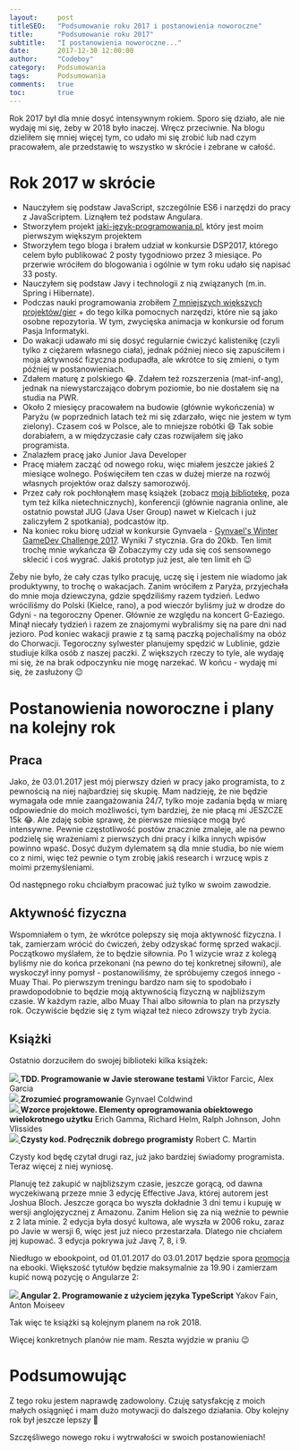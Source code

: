 ```yaml
---
layout:     post
titleSEO:	"Podsumowanie roku 2017 i postanowienia noworoczne"
title:      "Podsumowanie roku 2017"
subtitle:   "I postanowienia noworoczne..."
date:       2017-12-30 12:00:00
author:     "Codeboy"
category:   Podsumowania
tags:	    Podsumowania
comments:   true
toc:        true
---
```


Rok 2017 był dla mnie dosyć intensywnym rokiem. Sporo się działo, ale nie wydaję mi się, żeby w 2018 było inaczej. Wręcz przeciwnie. Na blogu dzieliłem się mniej więcej tym, co udało mi się zrobić lub nad czym pracowałem, ale przedstawię to wszystko w skrócie i zebrane w całość.

# Rok 2017 w skrócie

- Nauczyłem się podstaw JavaScript, szczególnie ES6 i narzędzi do pracy z JavaScriptem. Liznąłem też podstaw Angulara.
- Stworzyłem projekt [jaki-język-programowania.pl](https://jaki-jezyk-programowania.pl/), który jest moim pierwszym większym projektem
- Stworzyłem tego bloga i brałem udział w konkursie DSP2017, którego celem było publikować 2 posty tygodniowo przez 3 miesiące. Po przerwie wróciłem do blogowania i ogólnie w tym roku udało się napisać 33 posty.
- Nauczyłem się podstaw Javy i technologii z nią związanych (m.in. Spring i Hibernate).
- Podczas nauki programowania zrobiłem [7 mniejszych większych projektów/gier](/moje-projekty/) + do tego kilka pomocnych narzędzi, które nie są jako osobne repozytoria. W tym, zwycięska animacja w konkursie od forum Pasja Informatyki.
- Do wakacji udawało mi się dosyć regularnie ćwiczyć kalistenikę (czyli tylko z ciężarem własnego ciała), jednak później nieco się zapuściłem i moja aktywność fizyczna podupadła, ale wkrótce to się zmieni, o tym później w postanowieniach.
- Zdałem maturę z polskiego :joy:. Zdałem też rozszerzenia (mat-inf-ang), jednak na niewystarczająco dobrym poziomie, bo nie dostałem się na studia na PWR.
- Około 2 miesięcy pracowałem na budowie (głównie wykończenia) w Paryżu (w poprzednich latach też mi się zdarzało, więc nie jestem w tym zielony). Czasem coś w Polsce, ale to mniejsze robótki :smile: Tak sobie dorabiałem, a w międzyczasie cały czas rozwijałem się jako programista.
- Znalazłem pracę jako Junior Java Developer
- Pracę miałem zacząć od nowego roku, więc miałem jeszcze jakieś 2 miesiące wolnego. Poświęciłem ten czas w dużej mierze na rozwój własnych projektów oraz dalszy samorozwój.
- Przez cały rok pochłonąłem masę książek (zobacz [moją bibliotekę](/moja-biblioteka), poza tym też kilka nietechnicznych), konferencji (głównie nagrania online, ale ostatnio powstał JUG (Java User Group) nawet w Kielcach i już zaliczyłem 2 spotkania), podcastów itp.
- Na koniec roku biorę udział w konkursie Gynvaela - [Gynvael's Winter GameDev Challenge 2017](http://gynvael.coldwind.pl/?id=668). Wyniki 7 stycznia. Gra do 20kb. Ten limit trochę mnie wykańcza :smile: Zobaczymy czy uda się coś sensownego sklecić i coś wygrać. Jakiś prototyp już jest, ale ten limit eh :wink:

Żeby nie było, że cały czas tylko pracuję, uczę się i jestem nie wiadomo jak produktywny, to trochę o wakacjach. Zanim wróciłem z Paryża, przyjechała do mnie moja dziewczyna, gdzie spędziliśmy razem tydzień. Ledwo wróciliśmy do Polski (Kielce, rano), a pod wieczór byliśmy już w drodze do Gdyni - na tegoroczny Opener. Głównie ze względu na koncert G-Eaziego. Minął niecały tydzień i razem ze znajomymi wybraliśmy się na pare dni nad jezioro. Pod koniec wakacji prawie z tą samą paczką pojechaliśmy na obóz do Chorwacji. Tegoroczny sylwester planujemy spędzić w Lublinie, gdzie studiuje kilka osób z naszej paczki. Z większych rzeczy to tyle, ale wydaję mi się, że na brak odpoczynku nie mogę narzekać. W końcu - wydaję mi się, że zasłużony :wink:

# Postanowienia noworoczne i plany na kolejny rok

## Praca
Jako, że 03.01.2017 jest mój pierwszy dzień w pracy jako programista, to z pewnością na niej najbardziej się skupię. Mam nadzieję, że nie będzie wymagała ode mnie zaangażowania 24/7, tylko moje zadania będą w miarę odpowiednie do moich możliwości, tym bardziej, że nie płacą mi JESZCZE 15k :joy:. Ale zdaję sobie sprawę, że pierwsze miesiące mogą być intensywne. Pewnie częstotliwość postów znacznie zmaleje, ale na pewno podzielę się wrażeniami z pierwszych dni pracy i kilka innych wpisów powinno wpaść. Dosyć dużym dylematem są dla mnie studia, bo nie wiem co z nimi, więc też pewnie o tym zrobię jakiś research i wrzucę wpis z moimi przemyśleniami.

Od następnego roku chciałbym pracować już tylko w swoim zawodzie.

## Aktywność fizyczna
Wspomniałem o tym, że wkrótce polepszy się moja aktywność fizyczna. I tak, zamierzam wrócić do ćwiczeń, żeby odzyskać formę sprzed wakacji. Początkowo myślałem, że to będzie siłownia. Po 1 wizycie wraz z kolegą byliśmy nie do końca przekonani (na pewno do tej konkretnej siłowni), ale wyskoczył inny pomysł - postanowiliśmy, że spróbujemy czegoś innego - Muay Thai. Po pierwszym treningu bardzo nam się to spodobało i prawdopodobnie to będzie moją aktywnością fizyczną w najbliższym czasie. W każdym razie, albo Muay Thai albo siłownia to plan na przyszły rok. Oczywiście będzie się z tym wiązał też nieco zdrowszy tryb życia.


## Książki
Ostatnio dorzuciłem do swojej biblioteki kilka książek:

<div class="books">
 <div class="book">
   <a href="https://helion.pl/view/9102Q/tddpro.htm">
     <img src="https://static01.helion.com.pl/global/okladki/181x236/tddpro.jpg"/>
   </a>
   <b>TDD. Programowanie w Javie sterowane testami</b>
   Viktor Farcic, Alex Garcia
 </div>

 <div class="book">
   <a href="https://helion.pl/view/9102Q/e_1ott.htm">
     <img src="https://static01.helion.com.pl/global/okladki/181x236/e_1ott.jpg"/>
   </a>
   <b>Zrozumieć programowanie</b>
   Gynvael Coldwind
 </div>

 <div class="book">
   <a href="https://helion.pl/view/9102Q/wzoelv.htm">
     <img src="https://static01.helion.com.pl/global/okladki/181x236/wzoelv.jpg"/>
   </a>
   <b>Wzorce projektowe. Elementy oprogramowania obiektowego wielokrotnego użytku</b>
   Erich Gamma, Richard Helm, Ralph Johnson, John Vlissides
 </div>
 
 <div class="book">
   <a href="https://helion.pl/view/9102Q/czykov.htm">
     <img src="https://static01.helion.com.pl/global/okladki/181x236/czykov.jpg"/>
   </a>
   <b>Czysty kod. Podręcznik dobrego programisty</b>
   Robert C. Martin
 </div>
</div>

Czysty kod będę czytał drugi raz, już jako bardziej świadomy programista. Teraz więcej z niej wyniosę.
 
Planuję też zakupić w najbliższym czasie, jeszcze gorącą, od dawna wyczekiwaną przeze mnie 3 edycję Effective Java, której autorem jest Joshua Bloch. Jeszcze gorąca bo wyszła dokładnie 3 dni temu i kupuję w wersji anglojęzycznej z Amazonu. Zanim Helion się za nią weźnie to pewnie z 2 lata minie. 2 edycja była dosyć kultowa, ale wyszła w 2006 roku, zaraz po Javie w wersji 6, więc jest już nieco przestarzała. Dlatego nie chciałem jej kupować. 3 edycja pokrywa już Javę 7, 8, i 9.
 
Niedługo w ebookpoint, od 01.01.2017 do 03.01.2017 będzie spora [promocja](https://ebookpoint.pl/page/9102Q/promocja/4269/) na ebooki. Większość tytułów będzie maksymalnie za 19.90 i zamierzam kupić nową pozycję o Angularze 2:
 
 <div class="books">
  <div class="book">
    <a href="https://helion.pl/view/9102Q/ang2ty.htm">
      <img src="https://static01.helion.com.pl/global/okladki/181x236/ang2ty.jpg"/>
    </a>
    <b>Angular 2. Programowanie z użyciem języka TypeScript</b>
    Yakov Fain, Anton Moiseev
  </div>
 </div>
 
Tak więc te książki są kolejnym planem na rok 2018.
 
Więcej konkretnych planów nie mam. Reszta wyjdzie w praniu :wink:
 
# Podsumowując
  
Z tego roku jestem naprawdę zadowolony. Czuję satysfakcję z moich małych osiągnięć i mam dużo motywacji do dalszego działania. Oby kolejny rok był jeszcze lepszy :slightly_smiling_face:
 
Szczęśliwego nowego roku i wytrwałości w swoich postanowieniach!
 
 